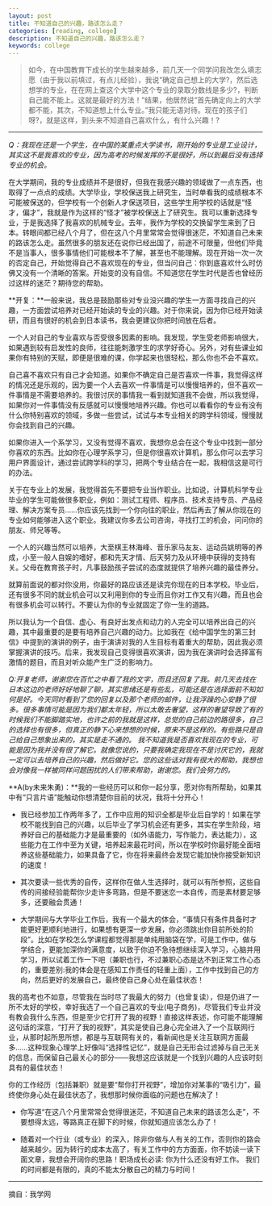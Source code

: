 ```yaml
---
layout: post
title: 不知道自己的兴趣，路该怎么走？
categories: [reading, college]
description: 不知道自己的兴趣，路该怎么走？
keywords: college
---
```


>如今，在中国教育下成长的学生越来越多，前几天一个同学问我改怎么填志愿（由于我以前填过，有点儿经验），我说“确定自己想上的大学?，然后选想学的专业，在在网上查这个大学中这个专业的录取分数线是多少?，判断自己能不能上。这就是最好的方法！”结果，他居然说“首先确定向上的大学都不能，其次，不知道想上什么专业。”我只能无语对待。现在的孩子们呀?，就是这样，到头来不知道自己喜欢什么，有什么兴趣！?

---

_Q：我现在还是一个学生，在中国的某重点大学读书，刚开始的专业是工业设计，其实这不是我喜欢的专业，因为高考的时候发挥的不是很好，所以到最后没有选择专业的机会。_

在大学期间，我的专业成绩并不是很好，但我在我感兴趣的领域做了一点东西，也取得了一点点的成绩。大学毕业，学校保送我上研究生，当时单看我的成绩根本不可能被保送的，但学校有一个创新人才保送项目，这些学生用学校的话就是“怪才，偏才”，我就是作为这样的“怪才”被学校保送上了研究生。我可以重新选择专业，于是我选择了我喜欢的机械专业。去年，我作为学校的交换留学生来到了日本。转眼间都已经八个月了，但在这八个月里常常会觉得很迷茫，不知道自己未来的路该怎么走。虽然很多的朋友还在说你已经出国了，前途不可限量，但他们毕竟不是当事人，很多事情他们可能根本不了解，甚至也不能理解。现在开始一次一次的否定自己，开始觉得自己不喜欢现在的专业，但当问自己：你到底喜欢什么时仿佛又没有一个清晰的答案。开始变的没有自信。不知道您在学生时代是否也曾经历过这样的迷茫？期待您的帮助。

**开复：**一般来说，我总是鼓励那些对专业没兴趣的学生一方面寻找自己的兴趣，一方面尝试培养对已经开始读的专业的兴趣。对于你来说，因为你已经开始读研，而且有很好的机会到日本读书，我会更建议你把时间放在后者。

一个人对自己的专业喜欢与否受很多因素的影响。我发现，学生受老师影响很大，如果遇到较有启发性的良师，往往能刺激学生的求学好奇心。另外，对有些课业如果你有特别的天赋，即便是很难的课，你学起来也很轻松，那么你也不会不喜欢。

自己喜不喜欢只有自己才会知道。如果你不确定自己是否喜欢一件事，我觉得这样的情况还是乐观的，因为要一个人去喜欢一件事情是可以慢慢培养的，但不喜欢一件事情是不需要培养的。我很讨厌的事情我一看到就知道我不会做，所以我觉得，如果你对一件事情没有反感就可以慢慢地培养兴趣。你也可以看看你的专业有没有什么你特别喜欢的领域，多做一些尝试，试试与本专业相关的跨学科领域，慢慢就你会找到自己的兴趣。

如果你进入一个系学习，又没有觉得不喜欢，我想你总会在这个专业中找到一部分你喜欢的东西。比如你在心理学系学习，但是你很喜欢计算机，那么你可以去学习用户界面设计，通过尝试跨学科的学习，把两个专业结合在一起，我相信这是可行的办法。

关于在专业上的发展，我觉得首先不要把专业当作职业。比如说，计算机科学专业毕业的学生可能做很多职业，例如：测试工程师、程序员、技术支持专员、产品经理、解决方案专员……你应该先找到一个你向往的职业，然后再去了解从你现在的专业如何能够进入这个职业。我建议你多去公司咨询，寻找打工的机会，问问你的朋友、师兄等等。

一个人的兴趣当然可以培养，大至棋王林海峰、音乐家马友友、运动员姚明等的养成，小至一般人自娱的嗜好，都和先天才情、后天努力及从环境中获得的支持有关。父母在教育孩子时，凡事鼓励孩子尝试的态度就提供了培养兴趣的最佳养分。

就算前面说的都对你没用，你最好的路应该还是读完你现在的日本学校。毕业后，还有很多不同的就业机会可以又利用到你的专业而且你对工作又有兴趣，而且也会有很多机会可以转行。不要认为你的专业就固定了你一生的道路。

所以我认为一个自信、虚心、有良好出发点和动力的人完全可以培养出自己的兴趣，其中最重要的是要有培养自己兴趣的动力。比如我在《给中国学生的第三封信》中提到的演讲的例子，由于演讲对我的人生目标有着重大的帮助，因此我必须掌握演讲的技巧。后来，我发现自己变得很喜欢演讲，因为我在演讲时会选择富有激情的题目，而且对听众能产生广泛的影响力。

_Q:开复老师，谢谢您在百忙之中看了我的文字，而且还回复了我。前几天去找在日本这边的老师好好地聊了聊，其实思绪还是有些乱，可能还是在选择面前不知如何是好。今天同时看到了您的回复以及那个老师的邮件，让我浮躁的心安静了很多。很多事情可能是因为我们都太年轻，所以太敢去奢望，这样的奢望导致了有的时候我们不能脚踏实地，也许之前的我就是这样，总觉的自己前边的路很多，自己的选择也有很多，但真正的静下心来想想的时候，原来不是这样的。有些路只是自己给自己想象出来的，其实是走不通的。 我不知道我是否喜欢我现在的专业，可能是因为我并没有很了解它。就像您说的，只要我确定我现在不是讨厌它的，我就一定可以去培养自己的兴趣，然后做好它。您的这些话对我有很大的帮助，我想也会对像我一样被同样问题困扰的人们带来帮助，谢谢您。我们会努力的。_

**A(by未来朱勇)：**我的一些经历可以和你一起分享，愿对你有所帮助，如果其中有“只言片语”能触动你想清楚你目前的状况，我将十分开心！

* 我已经参加工作两年多了，工作中应用的知识全都是毕业后自学的！如果在学校不能找到自己的兴趣，以后毕业了学习机会还有更多，其实在学生阶段，培养好自己的基础能力才是最重要的（如外语能力，写作能力，表达能力），这些能力在工作中至为关键，培养起来最花时间，所以在学校时你最好能全面培养这些基础能力，如果具备了它，你在将来最终会发现它能加快你接受新知识的速度！

* 其次要读一些优秀的自传，这样你在做人生选择时，就可以有所参照，这些自传的间接经验能帮你少走许多弯路，但是不要迷恋一本自传，而是素材要足够多，还要融会贯通！

* 大学期间与大学毕业工作后，我有一个最大的体会，“事情只有条件具备时才能更好更顺利地进行，如果想有更深一步发展，你必须跳出你目前所处的阶段”。比如在学校怎么学课程都觉得那是单纯用脑袋在学，可是工作中，做与学结合，更能加深你的满意度，以致于你迫不急待想继续深入学习，心脑并用学习，所以试着工作一下吧（兼职也行，不过兼职心态是达不到正常工作心态的，重要差别:我的体会是在感知工作责任的轻重上面），工作中找到自己的方向，然后更好的发展自己，最终使自己身心处在最佳状态！

我的高考也不如意，尽管我在当时尽了我最大的努力（也曾复读），但是仍进了一所不太好的学校，幸好我选了一个自己喜欢的专业(电子商务)，尽管我们专业并没有教会我什么东西，但是至少它打开了我的视野！直接这样表述，你可能不能理解这句话的深意，“打开了我的视野”，其实是使自己身心完全进入了一个互联网行业，从那时起所思所想，都是与互联网有关的，看新闻也是关注互联网方面最多……这种现象心理学上好像叫“选择性记忆”，就是自己无形会过滤掉与自己无关的信息，而保留自己最关心的部分——我想这应该就是一个找到兴趣的人应该时刻具有的最佳状态！

你的工作经历（包括兼职）就是要“帮你打开视野”，增加你对某事的“吸引力”，最终使你身心处在最佳状态了，我想那时候你面临的问题也在解决了！

* 你写道“在这八个月里常常会觉得很迷茫，不知道自己未来的路该怎么走”，不要想得太远，等路真正在脚下的时候，你就知道应该怎么办了！

* 随着对一个行业（或专业）的深入，除非你做与人有关的工作，否则你的路会越来越少。因为转行的成本太高了，有关工作中的方方面面，你不妨读一读下面文章，我想会开阔你的思路！职场成长必读: 你为什么还没有好工作。 我们的时间都是有限的，真的不能太分散自己的精力与时间！

---

摘自：我学网
